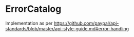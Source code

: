 # ErrorCatalog

Implementation as per https://github.com/paypal/api-standards/blob/master/api-style-guide.md#error-handling